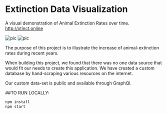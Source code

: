 # Extinction Data Visualization

A visual demonstration of Animal Extinction Rates over time. http://xtinct.online

![pic](http://i.imgur.com/j7B7Ap4.png)
![pic](http://i.imgur.com/6dPMgp6.png)

The purpose of this project is to illustrate the increase of animal-extinction rates during recent years.

When building this project, we found that there was no one data source that would fit our needs to create this application. We have created a custom database by hand-scraping various resources on the internet.

Our custom data-set is public and available through GraphQl.

##TO RUN LOCALLY:
```bash
npm install
npm start
```
